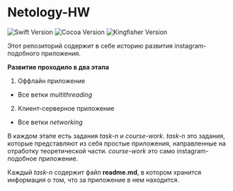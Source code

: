 # Netology-HW
![Swift Version](https://img.shields.io/badge/Swift-5.0-red)
![Cocoa Version](https://img.shields.io/badge/cocoa-v1.10.1-informational)
![Kingfisher Version](https://img.shields.io/badge/Kingfisher-v6.0.1-blue)

Этот репозиторий содержит в себе историю развития instagram-подобного приложения.

**Развитие проходило в два этапа**
1. Оффлайн приложение
  * Все ветки *multithreading*
2. Клиент-серверное приложение
  * Все ветки *networking* 


В каждом этапе есть задания *task-n* и *course-work*. 
*task-n* это задания, которые представляют из себя простые приложения, направленные на отработку теоретической части. 
*course-work* это само instagram-подобное приложение.

Каждый *task-n* содержит файл **readme.md**, в котором хранится информация о том, что за приложение в нем находится.
